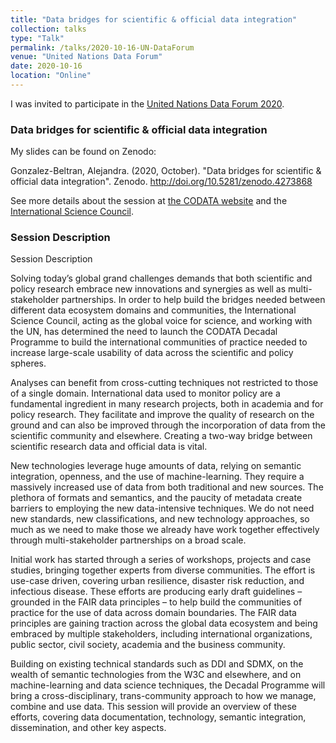 ```yaml
---
title: "Data bridges for scientific & official data integration"
collection: talks
type: "Talk"
permalink: /talks/2020-10-16-UN-DataForum
venue: "United Nations Data Forum"
date: 2020-10-16
location: "Online"
---
```


I was invited to participate in the [United Nations Data Forum 2020](https://unstats.un.org/unsd/undataforum/).

### Data bridges for scientific & official data integration

My slides can be found on Zenodo:

Gonzalez-Beltran, Alejandra. (2020, October). "Data bridges for scientific & official data integration". Zenodo. http://doi.org/10.5281/zenodo.4273868

See more details about the session at [the CODATA website](https://codata.org/multi-stakeholder-data-bridges-recording-of-our-live-discussion-relating-to-our-un-data-forum-session/) and the
[International Science Council](https://council.science/events/discussion-event-un-data-forum/).

### Session Description

Session Description

Solving today’s global grand challenges demands that both scientific and policy research embrace new innovations and synergies as well as multi-stakeholder partnerships. In order to help build the bridges needed between different data ecosystem domains and communities, the International Science Council, acting as the global voice for science, and working with the UN, has determined the need to launch the CODATA Decadal Programme to build the international communities of practice needed to increase large-scale usability of data across the scientific and policy spheres.

Analyses can benefit from cross-cutting techniques not restricted to those of a single domain. International data used to monitor policy are a fundamental ingredient in many research projects, both in academia and for policy research. They facilitate and improve the quality of research on the ground and can also be improved through the incorporation of data from the scientific community and elsewhere. Creating a two-way bridge between scientific research data and official data is vital.

New technologies leverage huge amounts of data, relying on semantic integration, openness, and the use of machine-learning. They require a massively increased use of data from both traditional and new sources. The plethora of formats and semantics, and the paucity of metadata create barriers to employing the new data-intensive techniques. We do not need new standards, new classifications, and new technology approaches, so much as we need to make those we already have work together effectively through multi-stakeholder partnerships on a broad scale.

Initial work has started through a series of workshops, projects and case studies, bringing together experts from diverse communities. The effort is use-case driven, covering urban resilience, disaster risk reduction, and infectious disease. These efforts are producing early draft guidelines – grounded in the FAIR data principles – to help build the communities of practice for the use of data across domain boundaries. The FAIR data principles are gaining traction across the global data ecosystem and being embraced by multiple stakeholders, including international organizations, public sector, civil society, academia and the business community.

Building on existing technical standards such as DDI and SDMX, on the wealth of semantic technologies from the W3C and elsewhere, and on machine-learning and data science techniques, the Decadal Programme will bring a cross-disciplinary, trans-community approach to how we manage, combine and use data. This session will provide an overview of these efforts, covering data documentation, technology, semantic integration, dissemination, and other key aspects.